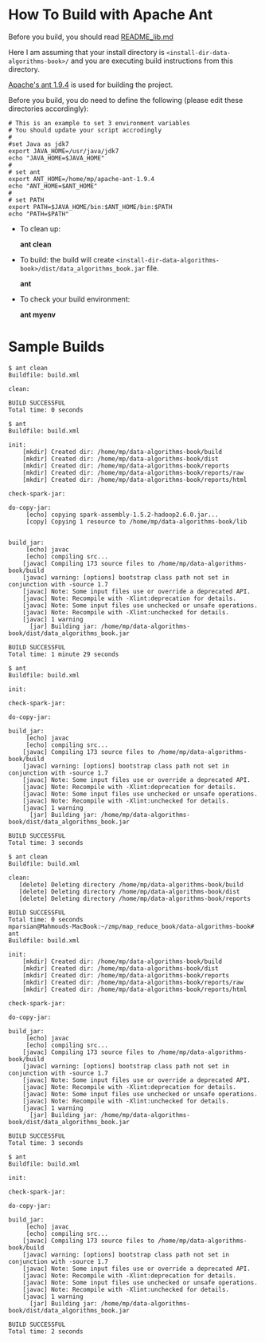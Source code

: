 How To Build with Apache Ant
============================
Before you build, you should read [README_lib.md](https://raw.githubusercontent.com/mahmoudparsian/data-algorithms-book/master/README_lib.md)

Here I am assuming that your install directory is ````<install-dir-data-algorithms-book>/```` 
and you are executing build instructions from this directory.

[Apache's ant 1.9.4](http://ant.apache.org/) is used for building the project.

Before you build, you do need to define the following (please edit these directories accordingly):

    # This is an example to set 3 environment variables
    # You should update your script accrodingly
    #
    #set Java as jdk7
    export JAVA_HOME=/usr/java/jdk7
    echo "JAVA_HOME=$JAVA_HOME"
    #
    # set ant 
    export ANT_HOME=/home/mp/apache-ant-1.9.4
    echo "ANT_HOME=$ANT_HOME"
    #
    # set PATH
    export PATH=$JAVA_HOME/bin:$ANT_HOME/bin:$PATH
    echo "PATH=$PATH"


* To clean up:

  **ant clean**

* To build: the build will create 
````<install-dir-data-algorithms-book>/dist/data_algorithms_book.jar```` file.

  **ant**

* To check your build environment:

  **ant  myenv**


Sample Builds
=============
````
$ ant clean
Buildfile: build.xml

clean:

BUILD SUCCESSFUL
Total time: 0 seconds

$ ant
Buildfile: build.xml

init:
    [mkdir] Created dir: /home/mp/data-algorithms-book/build
    [mkdir] Created dir: /home/mp/data-algorithms-book/dist
    [mkdir] Created dir: /home/mp/data-algorithms-book/reports
    [mkdir] Created dir: /home/mp/data-algorithms-book/reports/raw
    [mkdir] Created dir: /home/mp/data-algorithms-book/reports/html

check-spark-jar:

do-copy-jar:
     [echo] copying spark-assembly-1.5.2-hadoop2.6.0.jar...
     [copy] Copying 1 resource to /home/mp/data-algorithms-book/lib


build_jar:
     [echo] javac
     [echo] compiling src...
    [javac] Compiling 173 source files to /home/mp/data-algorithms-book/build
    [javac] warning: [options] bootstrap class path not set in conjunction with -source 1.7
    [javac] Note: Some input files use or override a deprecated API.
    [javac] Note: Recompile with -Xlint:deprecation for details.
    [javac] Note: Some input files use unchecked or unsafe operations.
    [javac] Note: Recompile with -Xlint:unchecked for details.
    [javac] 1 warning
      [jar] Building jar: /home/mp/data-algorithms-book/dist/data_algorithms_book.jar

BUILD SUCCESSFUL
Total time: 1 minute 29 seconds

$ ant
Buildfile: build.xml

init:

check-spark-jar:

do-copy-jar:

build_jar:
     [echo] javac
     [echo] compiling src...
    [javac] Compiling 173 source files to /home/mp/data-algorithms-book/build
    [javac] warning: [options] bootstrap class path not set in conjunction with -source 1.7
    [javac] Note: Some input files use or override a deprecated API.
    [javac] Note: Recompile with -Xlint:deprecation for details.
    [javac] Note: Some input files use unchecked or unsafe operations.
    [javac] Note: Recompile with -Xlint:unchecked for details.
    [javac] 1 warning
      [jar] Building jar: /home/mp/data-algorithms-book/dist/data_algorithms_book.jar

BUILD SUCCESSFUL
Total time: 3 seconds

$ ant clean
Buildfile: build.xml

clean:
   [delete] Deleting directory /home/mp/data-algorithms-book/build
   [delete] Deleting directory /home/mp/data-algorithms-book/dist
   [delete] Deleting directory /home/mp/data-algorithms-book/reports

BUILD SUCCESSFUL
Total time: 0 seconds
mparsian@Mahmouds-MacBook:~/zmp/map_reduce_book/data-algorithms-book# ant
Buildfile: build.xml

init:
    [mkdir] Created dir: /home/mp/data-algorithms-book/build
    [mkdir] Created dir: /home/mp/data-algorithms-book/dist
    [mkdir] Created dir: /home/mp/data-algorithms-book/reports
    [mkdir] Created dir: /home/mp/data-algorithms-book/reports/raw
    [mkdir] Created dir: /home/mp/data-algorithms-book/reports/html

check-spark-jar:

do-copy-jar:

build_jar:
     [echo] javac
     [echo] compiling src...
    [javac] Compiling 173 source files to /home/mp/data-algorithms-book/build
    [javac] warning: [options] bootstrap class path not set in conjunction with -source 1.7
    [javac] Note: Some input files use or override a deprecated API.
    [javac] Note: Recompile with -Xlint:deprecation for details.
    [javac] Note: Some input files use unchecked or unsafe operations.
    [javac] Note: Recompile with -Xlint:unchecked for details.
    [javac] 1 warning
      [jar] Building jar: /home/mp/data-algorithms-book/dist/data_algorithms_book.jar

BUILD SUCCESSFUL
Total time: 3 seconds

$ ant
Buildfile: build.xml

init:

check-spark-jar:

do-copy-jar:

build_jar:
     [echo] javac
     [echo] compiling src...
    [javac] Compiling 173 source files to /home/mp/data-algorithms-book/build
    [javac] warning: [options] bootstrap class path not set in conjunction with -source 1.7
    [javac] Note: Some input files use or override a deprecated API.
    [javac] Note: Recompile with -Xlint:deprecation for details.
    [javac] Note: Some input files use unchecked or unsafe operations.
    [javac] Note: Recompile with -Xlint:unchecked for details.
    [javac] 1 warning
      [jar] Building jar: /home/mp/data-algorithms-book/dist/data_algorithms_book.jar

BUILD SUCCESSFUL
Total time: 2 seconds
````